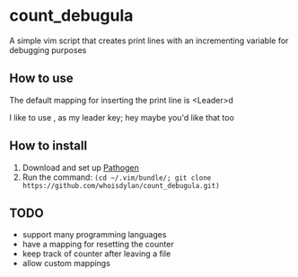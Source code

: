 count_debugula
==============

A simple vim script that creates print lines with an incrementing variable for debugging purposes

How to use
-
The default mapping for inserting the print line is \<Leader>d

I like to use , as my leader key; hey maybe you'd like that too

How to install
-

1.  Download and set up [Pathogen](https://github.com/tpope/vim-pathogen)
2.  Run the command: `(cd ~/.vim/bundle/; git clone https://github.com/whoisdylan/count_debugula.git)`

TODO
-
- support many programming languages
- have a mapping for resetting the counter
- keep track of counter after leaving a file
- allow custom mappings

